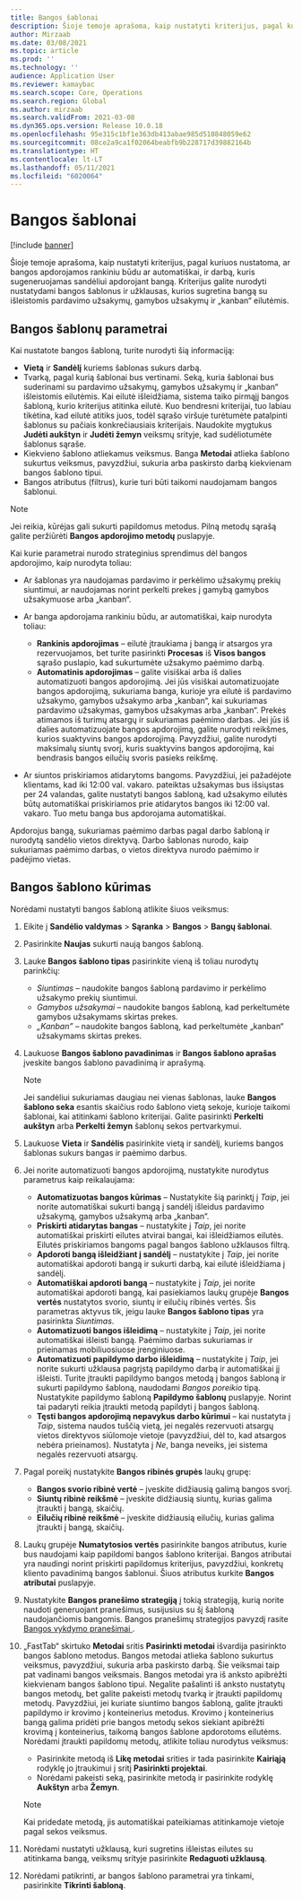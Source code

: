 ```yaml
---
title: Bangos šablonai
description: Šioje temoje aprašoma, kaip nustatyti kriterijus, pagal kuriuos nustatoma, ar bangos apdorojamos rankiniu būdu ar automatiškai, ir darbą, kuris sugeneruojamas sandėliui apdorojant bangą.
author: Mirzaab
ms.date: 03/08/2021
ms.topic: article
ms.prod: ''
ms.technology: ''
audience: Application User
ms.reviewer: kamaybac
ms.search.scope: Core, Operations
ms.search.region: Global
ms.author: mirzaab
ms.search.validFrom: 2021-03-08
ms.dyn365.ops.version: Release 10.0.18
ms.openlocfilehash: 95e315c1bf1e363db413abae985d510848059e62
ms.sourcegitcommit: 08ce2a9ca1f02064beabfb9b228717d39882164b
ms.translationtype: HT
ms.contentlocale: lt-LT
ms.lasthandoff: 05/11/2021
ms.locfileid: "6020064"
---
```

# <a name="wave-templates"></a>Bangos šablonai

[!include [banner](../includes/banner.md)]

Šioje temoje aprašoma, kaip nustatyti kriterijus, pagal kuriuos nustatoma, ar bangos apdorojamos rankiniu būdu ar automatiškai, ir darbą, kuris sugeneruojamas sandėliui apdorojant bangą. Kriterijus galite nurodyti nustatydami bangos šablonus ir užklausas, kurios sugretina bangą su išleistomis pardavimo užsakymų, gamybos užsakymų ir „kanban“ eilutėmis.

## <a name="settings-for-wave-templates"></a>Bangos šablonų parametrai

Kai nustatote bangos šabloną, turite nurodyti šią informaciją:

- **Vietą** ir **Sandėlį** kuriems šablonas sukurs darbą.
- Tvarką, pagal kurią šablonai bus vertinami. Seką, kuria šablonai bus suderinami su pardavimo užsakymų, gamybos užsakymų ir „kanban“ išleistomis eilutėmis. Kai eilutė išleidžiama, sistema taiko pirmąjį bangos šabloną, kurio kriterijus atitinka eilutė. Kuo bendresni kriterijai, tuo labiau tikėtina, kad eilutė atitiks juos, todėl sąrašo viršuje turėtumėte patalpinti šablonus su pačiais konkrečiausiais kriterijais. Naudokite mygtukus **Judėti aukštyn** ir **Judėti žemyn** veiksmų srityje, kad sudėliotumėte šablonus sąraše.
- Kiekvieno šablono atliekamus veiksmus. Banga **Metodai** atlieka šablono sukurtus veiksmus, pavyzdžiui, sukuria arba paskirsto darbą kiekvienam bangos šablono tipui.
- Bangos atributus (filtrus), kurie turi būti taikomi naudojamam bangos šablonui.

> [!NOTE]
> Jei reikia, kūrėjas gali sukurti papildomus metodus. Pilną metodų sąrašą galite peržiūrėti **Bangos apdorojimo metodų** puslapyje.

Kai kurie parametrai nurodo strateginius sprendimus dėl bangos apdorojimo, kaip nurodyta toliau:

- Ar šablonas yra naudojamas pardavimo ir perkėlimo užsakymų prekių siuntimui, ar naudojamas norint perkelti prekes į gamybą gamybos užsakymuose arba „kanban“.
- Ar banga apdorojama rankiniu būdu, ar automatiškai, kaip nurodyta toliau:

  - **Rankinis apdorojimas** – eilutė įtraukiama į bangą ir atsargos yra rezervuojamos, bet turite pasirinkti **Procesas** iš **Visos bangos** sąrašo puslapio, kad sukurtumėte užsakymo paėmimo darbą.
  - **Automatinis apdorojimas** – galite visiškai arba iš dalies automatizuoti bangos apdorojimą. Jei jūs visiškai automatizuojate bangos apdorojimą, sukuriama banga, kurioje yra eilutė iš pardavimo užsakymo, gamybos užsakymo arba „kanban“, kai sukuriamas pardavimo užsakymas, gamybos užsakymas arba „kanban“. Prekės atimamos iš turimų atsargų ir sukuriamas paėmimo darbas. Jei jūs iš dalies automatizuojate bangos apdorojimą, galite nurodyti reikšmes, kurios suaktyvins bangos apdorojimą. Pavyzdžiui, galite nurodyti maksimalų siuntų svorį, kuris suaktyvins bangos apdorojimą, kai bendrasis bangos eilučių svoris pasieks reikšmę.

- Ar siuntos priskiriamos atidarytoms bangoms. Pavyzdžiui, jei pažadėjote klientams, kad iki 12:00 val. vakaro. pateiktas užsakymas bus išsiųstas per 24 valandas, galite nustatyti bangos šabloną, kad užsakymo eilutės būtų automatiškai priskiriamos prie atidarytos bangos iki 12:00 val. vakaro. Tuo metu banga bus apdorojama automatiškai.

Apdorojus bangą, sukuriamas paėmimo darbas pagal darbo šabloną ir nurodytą sandėlio vietos direktyvą. Darbo šablonas nurodo, kaip sukuriamas paėmimo darbas, o vietos direktyva nurodo paėmimo ir padėjimo vietas.

## <a name="create-a-wave-template"></a>Bangos šablono kūrimas

Norėdami nustatyti bangos šabloną atlikite šiuos veiksmus:

1. Eikite į **Sandėlio valdymas** \> **Sąranka** \> **Bangos** \> **Bangų šablonai**.
1. Pasirinkite **Naujas** sukurti naują bangos šabloną.
1. Lauke **Bangos šablono tipas** pasirinkite vieną iš toliau nurodytų parinkčių:

    - *Siuntimas* – naudokite bangos šabloną pardavimo ir perkėlimo užsakymo prekių siuntimui.
    - *Gamybos užsakymai* – naudokite bangos šabloną, kad perkeltumėte gamybos užsakymams skirtas prekes.
    - *„Kanban”* – naudokite bangos šabloną, kad perkeltumėte „kanban“ užsakymams skirtas prekes.

1. Laukuose **Bangos šablono pavadinimas** ir **Bangos šablono aprašas** įveskite bangos šablono pavadinimą ir aprašymą.

    > [!NOTE]
    > Jei sandėliui sukuriamas daugiau nei vienas šablonas, lauke **Bangos šablono seka** esantis skaičius rodo šablono vietą sekoje, kurioje taikomi šablonai, kai atitinkami šablono kriterijai. Galite pasirinkti **Perkelti aukštyn** arba **Perkelti žemyn** šablonų sekos pertvarkymui.

1. Laukuose **Vieta** ir **Sandėlis** pasirinkite vietą ir sandėlį, kuriems bangos šablonas sukurs bangas ir paėmimo darbus.
1. Jei norite automatizuoti bangos apdorojimą, nustatykite nurodytus parametrus kaip reikalaujama:

    - **Automatizuotas bangos kūrimas** – Nustatykite šią parinktį į *Taip*, jei norite automatiškai sukurti bangą į sandėlį išleidus pardavimo užsakymą, gamybos užsakymą arba „kanban“.
    - **Priskirti atidarytas bangas** – nustatykite į *Taip*, jei norite automatiškai priskirti eilutes atvirai bangai, kai išleidžiamos eilutės. Eilutės priskiriamos bangoms pagal bangos šablono užklausos filtrą.
    - **Apdoroti bangą išleidžiant į sandėlį** – nustatykite į *Taip*, jei norite automatiškai apdoroti bangą ir sukurti darbą, kai eilutė išleidžiama į sandėlį.
    - **Automatiškai apdoroti bangą** – nustatykite į *Taip*, jei norite automatiškai apdoroti bangą, kai pasiekiamos laukų grupėje **Bangos vertės** nustatytos svorio, siuntų ir eilučių ribinės vertės. Šis parametras aktyvus tik, jeigu lauke **Bangos šablono tipas** yra pasirinkta *Siuntimas*.
    - **Automatizuoti bangos išleidimą** – nustatykite į *Taip*, jei norite automatiškai išleisti bangą. Paėmimo darbas sukuriamas ir prieinamas mobiliuosiuose įrenginiuose.
    - **Automatizuoti papildymo darbo išleidimą** – nustatykite į *Taip*, jei norite sukurti užklausa pagrįstą papildymo darbą ir automatiškai jį išleisti. Turite įtraukti papildymo bangos metodą į bangos šabloną ir sukurti papildymo šabloną, naudodami *Bangos poreikio* tipą. Nustatykite papildymo šabloną **Papildymo šablonų** puslapyje. Norint tai padaryti reikia įtraukti metodą papildyti į bangos šabloną.
    - **Tęsti bangos apdorojimą nepavykus darbo kūrimui** – kai nustatyta į *Taip*, sistema naudos tuščią vietą, jei negalės rezervuoti atsargų vietos direktyvos siūlomoje vietoje (pavyzdžiui, dėl to, kad atsargos nebėra prieinamos). Nustatyta į *Ne*, banga neveiks, jei sistema negalės rezervuoti atsargų.

1. Pagal poreikį nustatykite **Bangos ribinės grupės** laukų grupę:
    - **Bangos svorio ribinė vertė** – įveskite didžiausią galimą bangos svorį.
    - **Siuntų ribinė reikšmė** – įveskite didžiausią siuntų, kurias galima įtraukti į bangą, skaičių.
    - **Eilučių ribinė reikšmė** – įveskite didžiausią eilučių, kurias galima įtraukti į bangą, skaičių.

1. Laukų grupėje **Numatytosios vertės** pasirinkite bangos atributus, kurie bus naudojami kaip papildomi bangos šablono kriterijai. Bangos atributai yra naudingi norint priskirti papildomus kriterijus, pavyzdžiui, konkretų kliento pavadinimą bangos šablonui. Šiuos atributus kurkite **Bangos atributai** puslapyje. 

1. Nustatykite **Bangos pranešimo strategiją** į tokią strategiją, kurią norite naudoti generuojant pranešimus, susijusius su šį šabloną naudojančiomis bangomis. Bangos pranešimų strategijos pavyzdį rasite [Bangos vykdymo pranešimai ](wave-execution-notifications.md).

1. „FastTab“ skirtuko **Metodai** sritis **Pasirinkti metodai** išvardija pasirinkto bangos šablono metodus. Bangos metodai atlieka šablono sukurtus veiksmus, pavyzdžiui, sukuria arba paskirsto darbą. Šie veiksmai taip pat vadinami bangos veiksmais. Bangos metodai yra iš anksto apibrėžti kiekvienam bangos šablono tipui. Negalite pašalinti iš anksto nustatytų bangos metodų, bet galite pakeisti metodų tvarką ir įtraukti papildomų metodų. Pavyzdžiui, jei kuriate siuntimo bangos šabloną, galite įtraukti papildymo ir krovimo į konteinerius metodus. Krovimo į konteinerius bangą galima pridėti prie bangos metodų sekos siekiant apibrėžti krovimą į konteinerius, taikomą bangos šablone apdorotoms eilutėms. Norėdami įtraukti papildomų metodų, atlikite toliau nurodytus veiksmus:

    - Pasirinkite metodą iš **Likę metodai** srities ir tada pasirinkite **Kairiąją** rodyklę jo įtraukimui į sritį **Pasirinkti projektai**.
    - Norėdami pakeisti seką, pasirinkite metodą ir pasirinkite rodyklę **Aukštyn** arba **Žemyn**.

    > [!NOTE]
    > Kai pridedate metodą, jis automatiškai pateikiamas atitinkamoje vietoje pagal sekos veiksmus.

1. Norėdami nustatyti užklausą, kuri sugretins išleistas eilutes su atitinkama bangą, veiksmų srityje pasirinkite **Redaguoti užklausą**.
1. Norėdami patikrinti, ar bangos šablono parametrai yra tinkami, pasirinkite **Tikrinti šabloną**.
